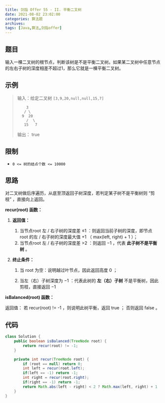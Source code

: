 ```yaml
---
title: 剑指 Offer 55 - II. 平衡二叉树
date: 2021-08-02 23:02:00
categories: 算法题
archives:
tags: [Java,算法,剑指offer]
---
```


## 题目

输入一棵二叉树的根节点，判断该树是不是平衡二叉树。如果某二叉树中任意节点的左右子树的深度相差不超过1，那么它就是一棵平衡二叉树。

## 示例

> 输入：给定二叉树 `[3,9,20,null,null,15,7]`
>
> ```
>     3
>    / \
>   9  20
>     /  \
>    15   7
> ```
>
> 输出： true

<!--more-->

## 限制

- `0 <= 树的结点个数 <= 10000`

## 思路

对二叉树做后序遍历，从底至顶返回子树深度，若判定某子树不是平衡树则 “剪枝” ，直接向上返回。

**recur(root) 函数：**

1. **返回值：**

   1. 当节点root 左 / 右子树的深度差 ≤1 ：则返回当前子树的深度，即节点 root 的左 / 右子树的深度最大值 +1 （ max(left, right) + 1 ）；
   2. 当节点root 左 / 右子树的深度差 >2 ：则返回 −1 ，代表 **此子树不是平衡树** 。

2. **终止条件：**

   1. 当 root 为空：说明越过叶节点，因此返回高度 0 ；

   2. 当左（右）子树深度为 −1 ：代表此树的 **左（右）子树** 不是平衡树，因此剪枝，直接返回 −1

      

**isBalanced(root) 函数：**

返回值： 若 recur(root) != -1 ，则说明此树平衡，返回 true ； 否则返回 false 。

## 代码

```java
class Solution {
    public boolean isBalanced(TreeNode root) {
        return recur(root) != -1;
    }

    private int recur(TreeNode root) {
        if (root == null) return 0;
        int left = recur(root.left);
        if(left == -1) return -1;
        int right = recur(root.right);
        if(right == -1) return -1;
        return Math.abs(left - right) < 2 ? Math.max(left, right) + 1 : -1;
    }
}
```

